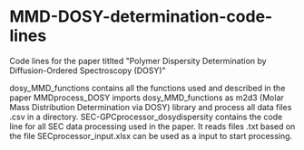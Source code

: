 # MMD-DOSY-determination-code-lines
Code lines for the paper titlted "Polymer Dispersity Determination by Diffusion-Ordered Spectroscopy (DOSY)"

dosy_MMD_functions contains all the functions used and described in the paper
MMDprocess_DOSY imports dosy_MMD_functions as m2d3 (Molar Mass Distribution Determination via DOSY) library and process all data files .csv in a directory.
SEC-GPCprocessor_dosydispersity contains the code line for all SEC data processing used in the paper. It reads files .txt based on the file SECprocessor_input.xlsx can be used as a input to start processing.
